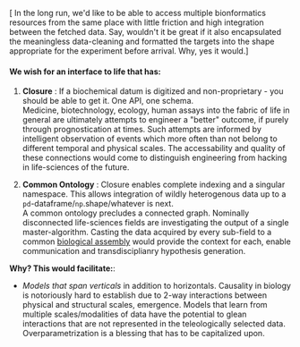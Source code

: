 
[ In the long run, we'd like to be able to access multiple bionformatics resources from the same place with little friction and high integration between the fetched data.
Say, wouldn't it be great if it also encapsulated the meaningless data-cleaning and formatted the targets into the shape appropriate for the experiment before arrival. Why, yes it would.]


#### We wish for an interface to life that has:

1. **Closure** : If a biochemical datum is digitized and non-proprietary - you should be able to get it. One API, one schema.  
Medicine, biotechnology, ecology, human assays into the fabric of life in general are ultimately attempts to engineer a "better" outcome, if purely through prognostication at times. Such attempts are informed by intelligent observation of events which more often than not belong to different temporal and physical scales. The accessability and quality of these connections would come to distinguish engineering from hacking in life-sciences of the future. 

2. **Common Ontology** : Closure enables complete indexing and a singular namespace. This allows integration of wildly heterogenous data up to a ```pd```-dataframe/```np```.shape/whatever is next.  
    A common ontology precludes a connected graph. Nominally disconnected life-sciences fields are investigating the output of a single master-algorithm. Casting the data acquired by every sub-field to a common [biological assembly](https://pdb101.rcsb.org/learn/guide-to-understanding-pdb-data/biological-assemblies) would provide the context for each, enable communication and transdisciplianry hypothesis generation. 


**Why? This would facilitate:**:

- *Models that span verticals* in addition to horizontals. Causality in biology is notoriously hard to establish due to 2-way interactions between physical and structural scales, emergence. Models that learn from multiple scales/modalities of data have the potential to glean interactions that are not represented in the teleologically selected data. Overparametrization is a blessing that has to be capitalized upon.
  





